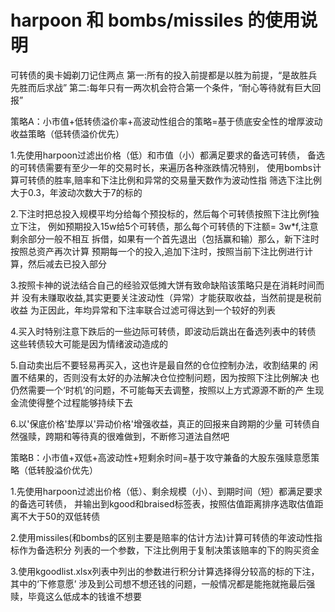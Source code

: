 # harpoon 和 bombs/missiles 的使用说明
可转债的奥卡姆剃刀记住两点
第一:所有的投入前提都是以胜为前提，“是故胜兵先胜而后求战”
第二:每年只有一两次机会符合第一个条件，“耐心等待就有巨大回报”

策略A：小市值+低转债溢价率+高波动性组合的策略=基于债底安全性的增厚波动收益策略（低转债溢价优先）

1.先使用harpoon过滤出价格（低）和市值（小）都满足要求的备选可转债，
备选的可转债需要有至少一年的交易时长，来遍历各种涨跌情况特别，
使用bombs计算可转债的胜率,赔率和下注比例和异常的交易量天数作为波动性指
筛选下注比例大于0.3，年波动次数大于7的标的

2.下注时把总投入规模平均分给每个预投标的，然后每个可转债按照下注比例f独立下注，
例如预期投入15w给5个可转债，那么每个可转债的下注额= 3w*f,注意剩余部分一般不相互
拆借，如果有一个首先退出（包括赢和输）那么，新下注时按照总资产再次计算
预期每一个的投入,追加下注时，按照当前下注比例进行计算，然后减去已投入部分

3.按照卡神的说法结合自己的经验双低摊大饼有致命缺陷该策略只是在消耗时间而并
没有未赚取收益,其实更要关注波动性（异常）才能获取收益，当然前提是税前收益
为正因此，年均异常和下注率联合过滤可得达到一个较好的列表

4.买入时特别注意下跌后的一些边际可转债，即波动后跳出在备选列表中的转债
这些转债较大可能是因为情绪波动造成的

5.自动卖出后不要轻易再买入，这也许是最自然的仓位控制办法，收割结果的
闲置不结果的，否则没有太好的办法解决仓位控制问题，因为按照下注比例解决
也仍然需要一个‘时机’的问题，不可能每天去调整，按照以上方式源源不断的产
生现金流使得整个过程能够持续下去

6.以'保底价格'垫厚以'异动价格'增强收益，真正的回报来自跨期的少量
可转债自然强赎，跨期和等待真的很难做到，不断修习道法自然吧



策略B：小市值+双低+高波动性+短剩余时间=基于攻守兼备的大股东强赎意愿策略（低转股溢价优先）

1.先使用harpoon过滤出价格（低）、剩余规模（小）、到期时间（短）都满足要求的备选可转债，
并输出到kgood和braised标签表，按照估值距离排序选取估值距离不大于50的双低转债

2.使用missiles(和bombs的区别主要是赔率的估计方法)计算可转债的年波动性指标作为备选积分
列表的一个参数，下注比例用于复制决策该赔率的下的购买资金

3.使用kgoodlist.xlsx列表中列出的参数进行积分计算选择得分较高的标的下注，其中的‘下修意愿’
涉及到公司想不想还钱的问题，一般情况都是能拖就拖最后强赎，毕竟这么低成本的钱谁不想要

